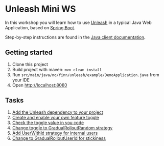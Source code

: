 # Unleash Mini WS

In this workshop you will learn how to use [Unleash](https://github.com/Unleash/unleash) in a typical Java Web Application, based on [Spring Boot](https://spring.io/guides/gs/spring-boot/).

Step-by-step instructions are found in the [Java client documentation](https://github.com/Unleash/unleash-client-java).

## Getting started

1. Clone this project
2. Build project with maven: `mvn clean install`
3. Run `src/main/java/no/finn/unleash/example/DemoApplication.java` from your IDE
4. Open [http://localhost:8080](http://localhost:8080)

## Tasks

1. [Add the Unleash dependency to your project](docs/task-1.md)
2. [Create and enable your own feature toggle](docs/task-2.md)
3. [Check the toggle value in you code](docs/task-3.md)
4. [Change toggle to GradualRolloutRandom strategy](docs/task-4.md)
5. [Add UserWithId strategy for internal users](docs/task-5.md)
6. [Change to GradualRolloutUserId for stickiness](docs/task-6.md)
